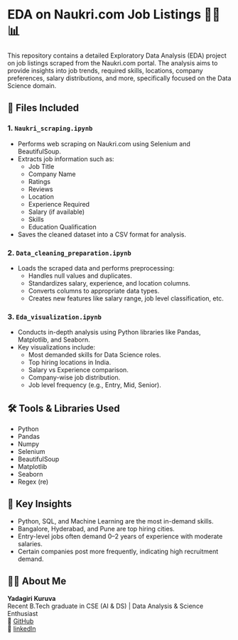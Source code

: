 # EDA on Naukri.com Job Listings 🧑‍💻📊

This repository contains a detailed Exploratory Data Analysis (EDA) project on job listings scraped from the Naukri.com portal. The analysis aims to provide insights into job trends, required skills, locations, company preferences, salary distributions, and more, specifically focused on the Data Science domain.

## 📁 Files Included

### 1. `Naukri_scraping.ipynb`
- Performs web scraping on Naukri.com using Selenium and BeautifulSoup.
- Extracts job information such as:
  - Job Title
  - Company Name
  - Ratings
  - Reviews
  - Location
  - Experience Required
  - Salary (if available)
  - Skills
  - Education Qualification
- Saves the cleaned dataset into a CSV format for analysis.

### 2. `Data_cleaning_preparation.ipynb`
- Loads the scraped data and performs preprocessing:
  - Handles null values and duplicates.
  - Standardizes salary, experience, and location columns.
  - Converts columns to appropriate data types.
  - Creates new features like salary range, job level classification, etc.

### 3. `Eda_visualization.ipynb`
- Conducts in-depth analysis using Python libraries like Pandas, Matplotlib, and Seaborn.
- Key visualizations include:
  - Most demanded skills for Data Science roles.
  - Top hiring locations in India.
  - Salary vs Experience comparison.
  - Company-wise job distribution.
  - Job level frequency (e.g., Entry, Mid, Senior).

## 🛠️ Tools & Libraries Used

- Python
- Pandas
- Numpy
- Selenium
- BeautifulSoup
- Matplotlib
- Seaborn
- Regex (re)

## 📌 Key Insights

- Python, SQL, and Machine Learning are the most in-demand skills.
- Bangalore, Hyderabad, and Pune are top hiring cities.
- Entry-level jobs often demand 0–2 years of experience with moderate salaries.
- Certain companies post more frequently, indicating high recruitment demand.

## 🙋‍♂️ About Me

**Yadagiri Kuruva**  
Recent B.Tech graduate in CSE (AI & DS) | Data Analysis & Science Enthusiast  
🔗 [GitHub](https://github.com/k-yadagiri)  
🔗 [linkedln](https://www.linkedin.com/in/k-yadagiri)
